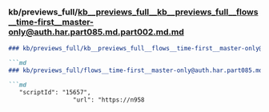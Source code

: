 ### kb/previews_full/kb__previews_full__kb__previews_full__flows__time-first__master-only@auth.har.part085.md.part002.md.md

```md
### kb/previews_full/kb__previews_full__flows__time-first__master-only@auth.har.part085.md.part002.md

```md
### kb/previews_full/flows__time-first__master-only@auth.har.part085.md (part 002)

```md
   "scriptId": "15657",
                  "url": "https://n958
```

```

```

```
